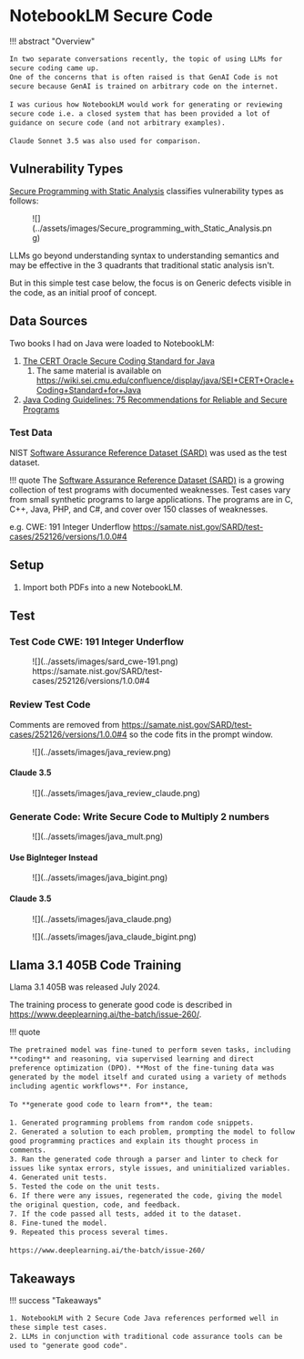 # NotebookLM Secure Code

!!! abstract "Overview"

    In two separate conversations recently, the topic of using LLMs for secure coding came up.
    One of the concerns that is often raised is that GenAI Code is not secure because GenAI is trained on arbitrary code on the internet.

    I was curious how NotebookLM would work for generating or reviewing secure code i.e. a closed system that has been provided a lot of guidance on secure code (and not arbitrary examples).

    Claude Sonnet 3.5 was also used for comparison.

## Vulnerability Types

[Secure Programming with Static Analysis](http://www.amazon.com/Secure-Programming-Static-Analysis-Brian/dp/0321424778/ref=sr_1_1?s=books&ie=UTF8&qid=1345459967&sr=1-1&keywords=Secure+Programming+with+Static+Analysis) classifies vulnerability types as follows:

<figure markdown>
![](../assets/images/Secure_programming_with_Static_Analysis.png)
</figure>

LLMs go beyond understanding syntax to understanding semantics and may be effective in the 3 quadrants that traditional static analysis isn't.

But in this simple test case below, the focus is on Generic defects visible in the code, as an initial proof of concept.

## Data Sources

Two books I had on Java were loaded to NotebookLM:

1. [The CERT Oracle Secure Coding Standard for Java](https://www.informit.com/store/cert-oracle-secure-coding-standard-for-java-9780321803955)
    1. The same material is available on https://wiki.sei.cmu.edu/confluence/display/java/SEI+CERT+Oracle+Coding+Standard+for+Java
1. [Java Coding Guidelines: 75 Recommendations for Reliable and Secure Programs](https://www.informit.com/store/java-coding-guidelines-75-recommendations-for-reliable-9780133439519)


### Test Data

NIST [Software Assurance Reference Dataset (SARD)](https://samate.nist.gov/SARD/) was used as the test dataset.

!!! quote
    The [Software Assurance Reference Dataset (SARD)](https://samate.nist.gov/SARD/) is a growing collection of test programs with documented weaknesses. Test cases vary from small synthetic programs to large applications. The programs are in C, C++, Java, PHP, and C#, and cover over 150 classes of weaknesses.

e.g. CWE: 191 Integer Underflow https://samate.nist.gov/SARD/test-cases/252126/versions/1.0.0#4


## Setup
1. Import both PDFs into a new NotebookLM.

## Test

### Test Code CWE: 191 Integer Underflow 

<figure markdown>
![](../assets/images/sard_cwe-191.png)
https://samate.nist.gov/SARD/test-cases/252126/versions/1.0.0#4
</figure>


### Review Test Code

Comments are removed from https://samate.nist.gov/SARD/test-cases/252126/versions/1.0.0#4 so the code fits in the prompt window.

<figure markdown>
![](../assets/images/java_review.png)
</figure>

#### Claude 3.5 
<figure markdown>
![](../assets/images/java_review_claude.png)
</figure>



### Generate Code: Write Secure Code to Multiply 2 numbers 


<figure markdown>
![](../assets/images/java_mult.png)
</figure>

#### Use BigInteger Instead

<figure markdown>
![](../assets/images/java_bigint.png)
</figure>


#### Claude 3.5 

<figure markdown>
![](../assets/images/java_claude.png)
</figure>
<figure markdown>
![](../assets/images/java_claude_bigint.png)
</figure>

## Llama 3.1 405B Code Training

Llama 3.1 405B was released July 2024.

The training process to generate good code is described in https://www.deeplearning.ai/the-batch/issue-260/.


!!! quote

    The pretrained model was fine-tuned to perform seven tasks, including **coding** and reasoning, via supervised learning and direct preference optimization (DPO). **Most of the fine-tuning data was generated by the model itself and curated using a variety of methods including agentic workflows**. For instance,

    To **generate good code to learn from**, the team: 

    1. Generated programming problems from random code snippets. 
    2. Generated a solution to each problem, prompting the model to follow good programming practices and explain its thought process in comments. 
    3. Ran the generated code through a parser and linter to check for issues like syntax errors, style issues, and uninitialized variables. 
    4. Generated unit tests. 
    5. Tested the code on the unit tests. 
    6. If there were any issues, regenerated the code, giving the model the original question, code, and feedback. 
    7. If the code passed all tests, added it to the dataset. 
    8. Fine-tuned the model. 
    9. Repeated this process several times.

    https://www.deeplearning.ai/the-batch/issue-260/

## Takeaways
  
!!! success "Takeaways" 

    1. NotebookLM with 2 Secure Code Java references performed well in these simple test cases.
    2. LLMs in conjunction with traditional code assurance tools can be used to "generate good code".